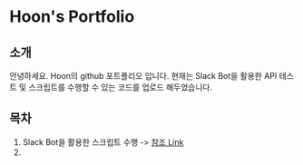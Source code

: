# Hoon's Portfolio

## 소개
안녕하세요. Hoon의 github 포트폴리오 입니다.
현재는 Slack Bot을 활용한 API 테스트 및 스크립트를 수행할 수 있는 코드를 업로드 해두었습니다.

## 목차
1. Slack Bot을 활용한 스크립트 수행
 -> [참조 Link](https://hoonp.notion.site/Slack-Bot-425e778ef08849ffaf6d636b9e2353cc?pvs=4)
2. 